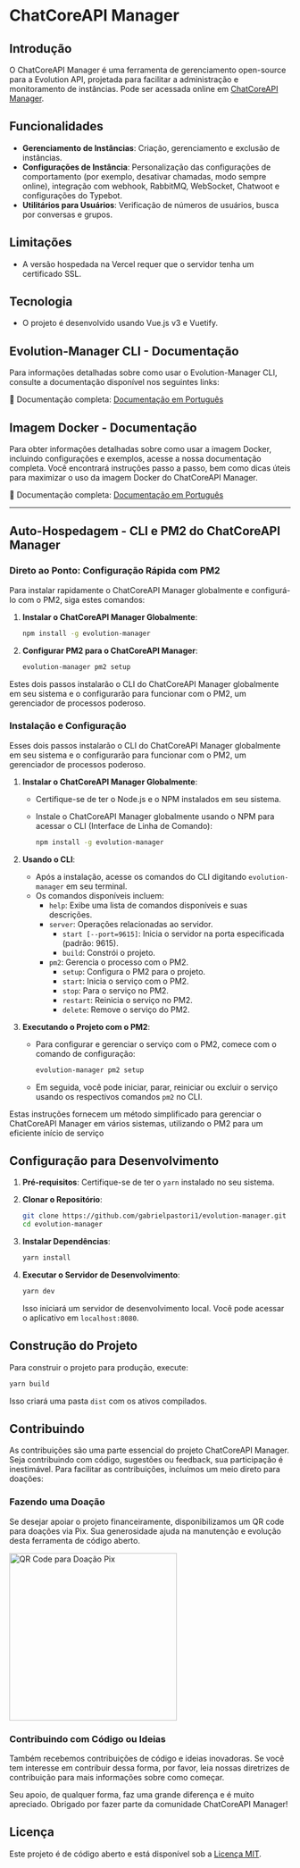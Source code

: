 # ChatCoreAPI Manager

## Introdução

O ChatCoreAPI Manager é uma ferramenta de gerenciamento open-source para a Evolution API, projetada para facilitar a administração e monitoramento de instâncias. Pode ser acessada online em [ChatCoreAPI Manager](https://github.com/gabrielpastori1/evolution-manager).

## Funcionalidades

- **Gerenciamento de Instâncias**: Criação, gerenciamento e exclusão de instâncias.
- **Configurações de Instância**: Personalização das configurações de comportamento (por exemplo, desativar chamadas, modo sempre online), integração com webhook, RabbitMQ, WebSocket, Chatwoot e configurações do Typebot.
- **Utilitários para Usuários**: Verificação de números de usuários, busca por conversas e grupos.

## Limitações

- A versão hospedada na Vercel requer que o servidor tenha um certificado SSL.

## Tecnologia

- O projeto é desenvolvido usando Vue.js v3 e Vuetify.

## Evolution-Manager CLI - Documentação

Para informações detalhadas sobre como usar o Evolution-Manager CLI, consulte a documentação disponível nos seguintes links:

🔗 Documentação completa: [Documentação em Português](https://github.com/gabrielpastori1/evolution-manager/blob/main/docs/pt_br/cli.md)

## Imagem Docker - Documentação

Para obter informações detalhadas sobre como usar a imagem Docker, incluindo configurações e exemplos, acesse a nossa documentação completa. Você encontrará instruções passo a passo, bem como dicas úteis para maximizar o uso da imagem Docker do ChatCoreAPI Manager.

🔗 Documentação completa: [Documentação em Português](https://github.com/gabrielpastori1/evolution-manager/tree/main/docs/pt_br/docker.md)

---

## Auto-Hospedagem - CLI e PM2 do ChatCoreAPI Manager

### Direto ao Ponto: Configuração Rápida com PM2

Para instalar rapidamente o ChatCoreAPI Manager globalmente e configurá-lo com o PM2, siga estes comandos:

1. **Instalar o ChatCoreAPI Manager Globalmente**:

   ```bash
   npm install -g evolution-manager
   ```

2. **Configurar PM2 para o ChatCoreAPI Manager**:

   ```bash
   evolution-manager pm2 setup
   ```

Estes dois passos instalarão o CLI do ChatCoreAPI Manager globalmente em seu sistema e o configurarão para funcionar com o PM2, um gerenciador de processos poderoso.

### Instalação e Configuração

Esses dois passos instalarão o CLI do ChatCoreAPI Manager globalmente em seu sistema e o configurarão para funcionar com o PM2, um gerenciador de processos poderoso.

1. **Instalar o ChatCoreAPI Manager Globalmente**:
   - Certifique-se de ter o Node.js e o NPM instalados em seu sistema.
   - Instale o ChatCoreAPI Manager globalmente usando o NPM para acessar o CLI (Interface de Linha de Comando):

     ```bash
     npm install -g evolution-manager
     ```

2. **Usando o CLI**:
   - Após a instalação, acesse os comandos do CLI digitando `evolution-manager` em seu terminal.
   - Os comandos disponíveis incluem:
     - `help`: Exibe uma lista de comandos disponíveis e suas descrições.
     - `server`: Operações relacionadas ao servidor.
       - `start [--port=9615]`: Inicia o servidor na porta especificada (padrão: 9615).
       - `build`: Constrói o projeto.
     - `pm2`: Gerencia o processo com o PM2.
       - `setup`: Configura o PM2 para o projeto.
       - `start`: Inicia o serviço com o PM2.
       - `stop`: Para o serviço no PM2.
       - `restart`: Reinicia o serviço no PM2.
       - `delete`: Remove o serviço do PM2.

3. **Executando o Projeto com o PM2**:
   - Para configurar e gerenciar o serviço com o PM2, comece com o comando de configuração:

     ```bash
     evolution-manager pm2 setup
     ```

   - Em seguida, você pode iniciar, parar, reiniciar ou excluir o serviço usando os respectivos comandos `pm2` no CLI.

Estas instruções fornecem um método simplificado para gerenciar o ChatCoreAPI Manager em vários sistemas, utilizando o PM2 para um eficiente início de serviço

## Configuração para Desenvolvimento

1. **Pré-requisitos**: Certifique-se de ter o `yarn` instalado no seu sistema.
2. **Clonar o Repositório**:

   ```bash
   git clone https://github.com/gabrielpastori1/evolution-manager.git
   cd evolution-manager
   ```

3. **Instalar Dependências**:

   ```bash
   yarn install
   ```

4. **Executar o Servidor de Desenvolvimento**:

   ```bash
   yarn dev
   ```

   Isso iniciará um servidor de desenvolvimento local. Você pode acessar o aplicativo em `localhost:8080`.

## Construção do Projeto

Para construir o projeto para produção, execute:

```bash
yarn build
```

Isso criará uma pasta `dist` com os ativos compilados.

## Contribuindo

As contribuições são uma parte essencial do projeto ChatCoreAPI Manager. Seja contribuindo com código, sugestões ou feedback, sua participação é inestimável. Para facilitar as contribuições, incluímos um meio direto para doações:

### Fazendo uma Doação

Se desejar apoiar o projeto financeiramente, disponibilizamos um QR code para doações via Pix. Sua generosidade ajuda na manutenção e evolução desta ferramenta de código aberto.

<img src="https://github.com/gabrielpastori1/evolution-manager/blob/main/src/assets/pix.svg" width="300" alt="QR Code para Doação Pix">

### Contribuindo com Código ou Ideias

Também recebemos contribuições de código e ideias inovadoras. Se você tem interesse em contribuir dessa forma, por favor, leia nossas diretrizes de contribuição para mais informações sobre como começar.

Seu apoio, de qualquer forma, faz uma grande diferença e é muito apreciado. Obrigado por fazer parte da comunidade ChatCoreAPI Manager!

## Licença

Este projeto é de código aberto e está disponível sob a [Licença MIT](LICENSE.md).
